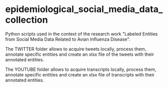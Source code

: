 # epidemiological_social_media_data_collection
Python scripts used in the context of the research work "Labeled Entities from Social Media Data Related to Avian Influenza Disease".

The TWITTER folder allows to acquire tweets locally, process them, annotate specific entities and create an xlsx file of the tweets with their annotated entities.

The YOUTUBE folder allows to acquire transcripts locally, process them, annotate specific entities and create an xlsx file of transcripts with their annotated entities.
